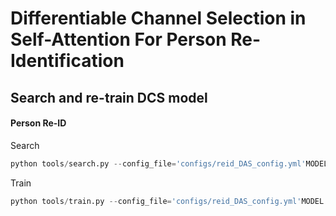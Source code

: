 # Differentiable Channel Selection in Self-Attention For Person Re-Identification

## Search and re-train DCS model

#### Person Re-ID

Search

```python
python tools/search.py --config_file='configs/reid_DAS_config.yml'MODEL.DEVICE_ID "('your device id')" DATASETS.NAMES "('market1501')" OUTPUT_DIR "('your path to save checkpoints and logs')"	DATASETS.ROOT_DIR "('Root directory where datasets should be used')"
```

Train

```python
python tools/train.py --config_file='configs/reid_DAS_config.yml'MODEL.PRETRAIN_CHOICE "('self')" MODEL.PRETRAIN_PATH "('your path to pretrained weights')" MODEL.DEVICE_ID "('your device id')" DATASETS.NAMES "('market1501')" OUTPUT_DIR "('your path to save checkpoints and logs')"	DATASETS.ROOT_DIR "('Root directory where datasets should be used')"
```

